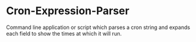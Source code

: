 # Cron-Expression-Parser
Command line application or script which parses a cron string and expands each field to show the times at which it will run. 
